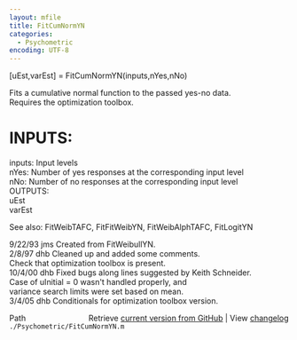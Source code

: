 ```yaml
---
layout: mfile
title: FitCumNormYN
categories:
  - Psychometric
encoding: UTF-8
---
```


[uEst,varEst] = FitCumNormYN(inputs,nYes,nNo)  

Fits a cumulative normal function to the passed yes-no data.  
Requires the optimization toolbox.  

# INPUTS:  
  inputs:   Input levels  
  nYes:     Number of yes responses at the corresponding input level  
  nNo:      Number of no responses at the corresponding input level  
OUTPUTS:  
  uEst  
  varEst  

See also: FitWeibTAFC, FitFitWeibYN, FitWeibAlphTAFC, FitLogitYN  

9/22/93   jms   Created from FitWeibullYN.  
2/8/97    dhb   Cleaned up and added some comments.  
                Check that optimization toolbox is present.  
10/4/00   dhb   Fixed bugs along lines suggested by Keith Schneider.  
                Case of uInitial = 0 wasn't handled properly, and  
                variance search limits were set based on mean.  
3/4/05      dhb   Conditionals for optimization toolbox version.  


<div class="code_header" style="text-align:right;">
  <span style="float:left;">Path&nbsp;&nbsp;</span> <span class="counter">Retrieve <a href=
  "https://raw.github.com/Psychtoolbox-3/Psychtoolbox-3/beta/./Psychometric/FitCumNormYN.m">current version from GitHub</a> | View <a href=
  "https://github.com/Psychtoolbox-3/Psychtoolbox-3/commits/beta/./Psychometric/FitCumNormYN.m">changelog</a></span>
</div>
<div class="code">
  <code>./Psychometric/FitCumNormYN.m</code>
</div>
